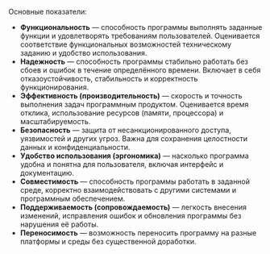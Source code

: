 Основные показатели:
- **Функциональность** — способность программы выполнять заданные функции и удовлетворять требованиям пользователей. Оценивается соответствие функциональных возможностей техническому заданию и удобство использования.
- **Надежность** — способность программы стабильно работать без сбоев и ошибок в течение определённого времени. Включает в себя отказоустойчивость, стабильность и корректность функционирования.
- **Эффективность (производительность)** — скорость и точность выполнения задач программным продуктом. Оценивается время отклика, использование ресурсов (памяти, процессора) и масштабируемость.
- **Безопасность** — защита от несанкционированного доступа, уязвимостей и других угроз. Важна для сохранения целостности данных и конфиденциальности.
- **Удобство использования (эргономика)** — насколько программа удобна и понятна для пользователя, включая интерфейс и документацию.
- **Совместимость** — способность программы работать в заданной среде, корректно взаимодействовать с другими системами и программным обеспечением.
- **Поддерживаемость (сопровождаемость)** — легкость внесения изменений, исправления ошибок и обновления программы без нарушения её работы.
- **Переносимость** — возможность переносить программу на разные платформы и среды без существенной доработки.